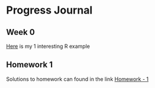 # Progress Journal

## Week 0
[Here](https://github.com/ETM-58D/spring20-kocsimge/blob/master/files/Interesting%20R%20Examples.html) is my 1 interesting R example 

## Homework 1
Solutions to homework can found in the link
[Homework - 1](https://github.com/ETM-58D/spring20-kocsimge/blob/master/files/Simge_Koc_HW1.html) 